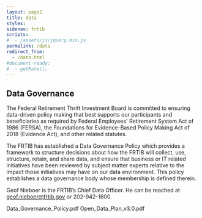 ```yaml
---
layout: page2
title: data
styles:
sidenav: frtib
scripts:
#  - /assets/js/jquery.min.js
permalink: /data
redirect_from:
  - /data.html
#document-ready:
#  - getRate();
---
```


## Data Governance
The Federal Retirement Thrift Investment Board is committed to ensuring data-driven policy making that best supports our participants and beneficiaries as required by Federal Employees' Retirement System Act of 1986 (FERSA), the Foundations for Evidence-Based Policy Making Act of 2018 (Evidence Act), and other related statutes.

The FRTIB has established a Data Governance Policy which provides a framework to structure decisions about how the FRTIB will collect, use, structure, retain, and share data, and ensure that business or IT related initiatives have been reviewed by subject matter experts relative to the impact those initiatives may have on our data environment. This policy establishes a data governance body whose membership is defined therein.

Geof Nieboer is the FRTIB’s Chief Data Officer. He can be reached at geof.nieboer@frtib.gov or 202-942-1600.



Data_Governance_Policy.pdf
Open_Data_Plan_v3.0.pdf

<!-- CONTENT END -->
